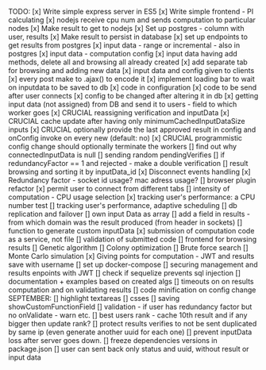 TODO:
[x] Write simple express server in ES5
[x] Write simple frontend - PI calculating
[x] nodejs receive cpu num and sends computation to particular nodes
[x] Make result to get to nodejs
[x] Set up postgres - column with user, results
[x] Make result to persist in database
[x] set up endpoints to get results from postgres
[x] input data - range or incremental - also in postgres
[x] input data - computation config
[x] input data having add methods, delete all and browsing all already created
[x] add separate tab for browsing and adding new data
[x] input data and config given to clients
[x]  every post make to .ajax() to encode it
[x] implement loading bar to wait on inputdata to be saved to db
[x] code in configuration
[x] code to be send after user connects
[x] config to be changed after altering it in db
[x] getting input data (not assigned) from DB and send it to users - field to which worker goes
[x] CRUCIAL reassigning verification and inputData
[x] CRUCIAL cache update after having only minimumCachedInputDataSize inputs
[x] CRUCIAL optionally provide the last approved result in config and onConfig invoke on every new (default: no)
[x] CRUCIAL programmistic config change should optionally terminate the workers
[] find out why connectedInputData is null
[] sending random pendingVerifies
[] if redundancyFactor == 1 and rejected - make a double verification
[] result browsing and sorting it by inputData_id
[x] Disconnect events handling
[x] Redundancy factor - socket id usage? mac adress usage?
[] browser plugin refactor
[x] permit user to connect from different tabs
[] intensity of computation - CPU usage selection
[x] tracking user's performance: a CPU number test
[] tracking user's performance, adaptive scheduling
[] db replication and failover
[] own input Data as array
[] add a field in results - from which domain was the result produced (from header in sockets)
[] function to generate custom inputData
[x] submission of computation code as a service, not file
[] validation of submitted code
[] frontend for browsing results
[] Genetic algorithm
[] Colony optimization
[] Brute force search
[] Monte Carlo simulation
[x] Giving points for computation - JWT and results save with username
[] set up docker-compose
[] securing management and results enpoints with JWT
[] check if sequelize prevents sql injection
[] documentation + examples based on created algs
[] timeouts on on results computation and on validating results
[] code minification on config change
SEPTEMBER:
[] highlight textareas
[] csses
[] saving showCustomFunctionField
[] validation - if user has redundancy factor but no onValidate - warn etc.
[] best users rank - cache 10th result and if any bigger then update rank?
[] protect results verifies to not be sent duplicated by same ip (even generate another uuid for each one)
[] prevent inputData loss after server goes down.
[] freeze dependencies versions in package.json
[] user can sent back only status and uuid, without result or input data